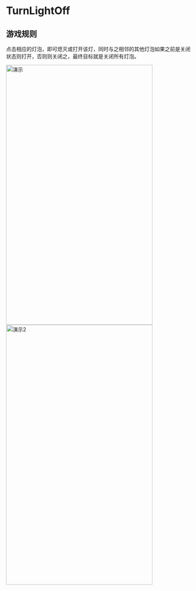 # TurnLightOff
## 游戏规则
点击相应的灯泡，即可熄灭或打开该灯，同时与之相邻的其他灯泡如果之前是关闭状态则打开，否则则关闭之，最终目标就是关闭所有灯泡。

<img src="https://github.com/guichun68/TurnLightOff/blob/master/app/img/aa.jpg" width = "400" height = "710" alt="演示" align=center />
<img src="https://github.com/guichun68/TurnLightOff/blob/master/app/img/bb.jpg" width = "400" height = "710" alt="演示2" align=center />
